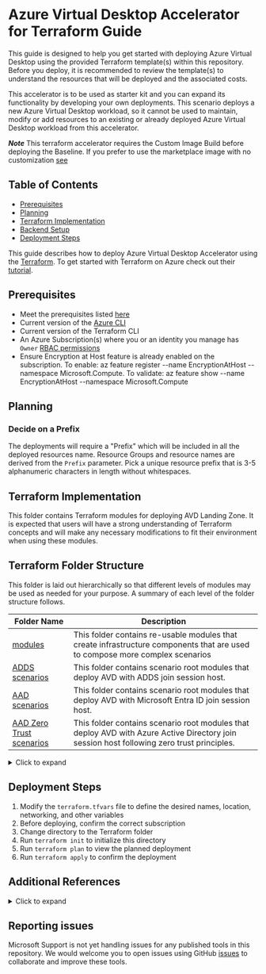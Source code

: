 # Azure Virtual Desktop Accelerator for Terraform Guide

This guide is designed to help you get started with deploying Azure Virtual Desktop using the provided Terraform template(s) within this repository. Before you deploy, it is recommended to review the template(s) to understand the resources that will be deployed and the associated costs.

This accelerator is to be used as starter kit and you can expand its functionality by developing your own deployments. This scenario deploys a new Azure Virtual Desktop workload, so it cannot be used to maintain, modify or add resources to an existing or already deployed Azure Virtual Desktop workload from this accelerator.

***Note*** This terraform accelerator requires the Custom Image Build before deploying the Baseline. If you prefer to use the marketplace image with no customization [see](https://learn.microsoft.com/azure/developer/terraform/create-avd-session-host)

## Table of Contents

- [Prerequisites](#prerequisites)  
- [Planning](#planning)
- [Terraform Implementation](#terraform-implementation)
- [Backend Setup](#backends)  
- [Deployment Steps](#deployment-steps)  

This guide describes how to deploy Azure Virtual Desktop Accelerator using the [Terraform](https://www.terraform.io/).
To get started with Terraform on Azure check out their [tutorial](https://learn.hashicorp.com/collections/terraform/azure-get-started/).

## Prerequisites

- Meet the prerequisites listed [here](../../docs/getting-started-baseline.md)
- Current version of the [Azure CLI](https://learn.microsoft.com/cli/azure/install-azure-cli)
- Current version of the Terraform CLI
- An Azure Subscription(s) where you or an identity you manage has `Owner` [RBAC permissions](https://learn.microsoft.com/azure/role-based-access-control/built-in-roles#owner)
- Ensure Encryption at Host feature is already enabled on the subscription. To enable: az feature register --name EncryptionAtHost  --namespace Microsoft.Compute. To validate: az feature show --name EncryptionAtHost --namespace Microsoft.Compute

## Planning

### Decide on a Prefix

The deployments will require a "Prefix" which will be included in all the deployed resources name.
Resource Groups and resource names are derived from the `Prefix` parameter. Pick a unique resource prefix that is 3-5 alphanumeric characters in length without whitespaces.

## Terraform Implementation

This folder contains Terraform modules for deploying AVD Landing Zone. It is expected that users will have a strong understanding of Terraform concepts and will make any necessary modifications to fit their environment when using these modules.

## Terraform Folder Structure

This folder is laid out hierarchically so that different levels of modules may be used as needed for your purpose.  A summary of each level of the folder structure follows.

| Folder Name         | Description                                                  |
| ------------------- | ------------------------------------------------------------ |
| [modules](../modules)            | This folder contains re-usable modules that create infrastructure components that are used to compose more complex scenarios |
| [ADDS scenarios](./ADDSscenario/readme.md)  | This folder contains scenario root modules that deploy AVD with ADDS join session host. |
| [AAD scenarios](./AADscenario/readme.md)  | This folder contains scenario root modules that deploy AVD with Microsoft Entra ID join session host. |
| [AAD Zero Trust scenarios](./zerotrust/readme.md)  | This folder contains scenario root modules that deploy AVD with Azure Active Directory join session host following zero trust principles. |

<details>
<summary>Click to expand</summary>

## Backends

The default templates write a state file directly to disk locally to where you are executing terraform from. If you wish to AzureRM backend please see [AzureRM Backend](https://www.terraform.io/docs/language/settings/backends/azurerm.html). This deployment highlights using Azure Blog Storage to store state file and Key Vault.

### Backends using Azure Blob Storage

#### Using Azure CLI

[Store state in Azure Storage](https://learn.microsoft.com/azure/developer/terraform/store-state-in-azure-storage)

```cli
RESOURCE_GROUP_NAME=tstate
STORAGE_ACCOUNT_NAME=tstate$RANDOM
CONTAINER_NAME=tstate
```

### Create resource group

```cli
az group create --name $RESOURCE_GROUP_NAME --location <eastus>
```

### Create storage account

```cli
az storage account create --resource-group $RESOURCE_GROUP_NAME --name $STORAGE_ACCOUNT_NAME --sku Standard_LRS --encryption-services blob
```

#### Get storage account key

```cli
ACCOUNT_KEY=$(az storage account keys list --resource-group $RESOURCE_GROUP_NAME --account-name $STORAGE_ACCOUNT_NAME --query '[0].value' -o tsv)
```

#### Create blob container

```cli
az storage container create --name $CONTAINER_NAME --account-name $STORAGE_ACCOUNT_NAME --account-key $ACCOUNT_KEY

echo "storage_account_name: $STORAGE_ACCOUNT_NAME"
echo "container_name: $CONTAINER_NAME"
echo "access_key: $ACCOUNT_KEY"
```

### Create a key vault

[Create Key Vault](https://learn.microsoft.com/azure/key-vault/secrets/quick-create-cli)

```cli
az keyvault create --name "<Azure Virtual Desktopkeyvaultdemo>" --resource-group $RESOURCE_GROUP_NAME --location "<East US>"
```

#### Add storage account access key to key vault

```cli
az keyvault secret set --vault-name "<Azure Virtual Desktopkeyvaultdemo>" --name terraform-backend-key --value "<W.........................................>"
```

</details>

## Deployment Steps

1. Modify the `terraform.tfvars` file to define the desired names, location, networking, and other variables
2. Before deploying, confirm the correct subscription
3. Change directory to the Terraform folder
4. Run `terraform init` to initialize this directory
5. Run `terraform plan` to view the planned deployment
5. Run `terraform apply` to confirm the deployment

## Additional References

<details>
<summary>Click to expand</summary>

- [Terraform Download](https://www.terraform.io/downloads.html)
- [Visual Code Download](https://code.visualstudio.com/Download)
- [Powershell VS Code Extension](https://marketplace.visualstudio.com/items?itemName=ms-vscode.PowerShell)
- [HashiCorp Terraform VS Code Extension](https://marketplace.visualstudio.com/items?itemName=HashiCorp.terraform)
- [Azure Terraform VS Code Extension Name](https://marketplace.visualstudio.com/items?itemName=ms-azuretools.vscode-azureterraform)
- [Azure CLI](https://learn.microsoft.com/cli/azure/install-azure-cli-windows?tabs=azure-cli
- [Configure the Azure Terraform Visual Studio Code extension](https://learn.microsoft.com/azure/developer/terraform/configure-vs-code-extension-for-terraform?tabs=azure-cli)
- [Setup video](https://youtu.be/YmbmpGdhI6w)

</details>

## Reporting issues

Microsoft Support is not yet handling issues for any published tools in this repository. We would welcome you to open issues using GitHub [issues](https://github.com/Azure/avdaccelerator/issues) to collaborate and improve these tools.

